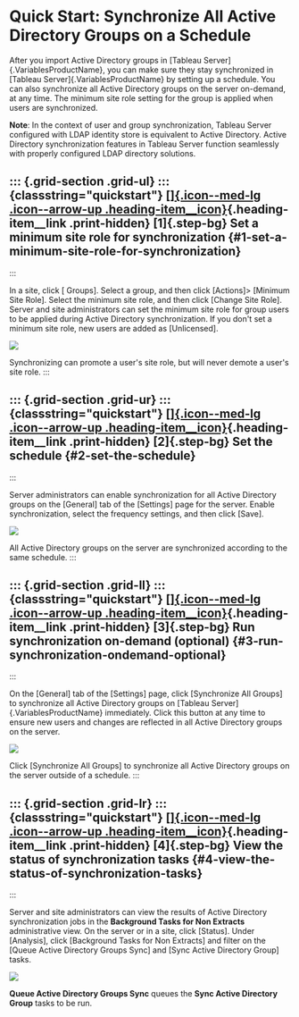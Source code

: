 

Quick Start: Synchronize All Active Directory Groups on a Schedule
==================================================================
After you import Active Directory groups in [Tableau
Server]{.VariablesProductName}, you can make sure they stay synchronized
in [Tableau Server]{.VariablesProductName} by setting up a schedule. You
can also synchronize all Active Directory groups on the server
on-demand, at any time. The minimum site role setting for the group is
applied when users are synchronized.

**Note**: In the context of user and group synchronization, Tableau
Server configured with LDAP identity store is equivalent to Active
Directory. Active Directory synchronization features in Tableau Server
function seamlessly with properly configured LDAP directory solutions.

::: {.grid-section .grid-ul}
::: {classstring="quickstart"}
[[]{.icon--med-lg .icon--arrow-up .heading-item__icon}](https://help.tableau.com/current/server/en-us/qs_ad_group_sync.htm#){.heading-item__link .print-hidden} [1]{.step-bg} Set a minimum site role for synchronization {#1-set-a-minimum-site-role-for-synchronization}
-------------------------------------------------------------------------------------------------------------------------------------------------------------------------------------------------------------------------
:::

In a site, click [ Groups]. Select a group, and then click
[Actions]\> [Minimum Site Role]. Select the
minimum site role, and then click [Change Site Role]. Server
and site administrators can set the minimum site role for group users to
be applied during Active Directory synchronization. If you don\'t set a
minimum site role, new users are added as [Unlicensed].

![](./Quick%20Start_%20Synchronize%20All%20Active%20Directory%20Groups%20on%20a%20Schedule%20-%20Tableau_files/qs_adsync_1.png)

Synchronizing can promote a user\'s site role, but will never demote a
user\'s site role.
:::

::: {.grid-section .grid-ur}
::: {classstring="quickstart"}
[[]{.icon--med-lg .icon--arrow-up .heading-item__icon}](https://help.tableau.com/current/server/en-us/qs_ad_group_sync.htm#){.heading-item__link .print-hidden} [2]{.step-bg} Set the schedule {#2-set-the-schedule}
----------------------------------------------------------------------------------------------------------------------------------------------------------------------------------------------
:::

Server administrators can enable synchronization for all Active
Directory groups on the [General] tab of the
[Settings] page for the server. Enable synchronization,
select the frequency settings, and then click [Save].

![](./Quick%20Start_%20Synchronize%20All%20Active%20Directory%20Groups%20on%20a%20Schedule%20-%20Tableau_files/qs_adsync_2.png)

All Active Directory groups on the server are synchronized according to
the same schedule.
:::

::: {.grid-section .grid-ll}
::: {classstring="quickstart"}
[[]{.icon--med-lg .icon--arrow-up .heading-item__icon}](https://help.tableau.com/current/server/en-us/qs_ad_group_sync.htm#){.heading-item__link .print-hidden} [3]{.step-bg} Run synchronization on-demand (optional) {#3-run-synchronization-ondemand-optional}
----------------------------------------------------------------------------------------------------------------------------------------------------------------------------------------------------------------------
:::

On the [General] tab of the [Settings] page,
click [Synchronize All Groups] to synchronize all Active
Directory groups on [Tableau Server]{.VariablesProductName} immediately.
Click this button at any time to ensure new users and changes are
reflected in all Active Directory groups on the server.

![](./Quick%20Start_%20Synchronize%20All%20Active%20Directory%20Groups%20on%20a%20Schedule%20-%20Tableau_files/qs_adsync_3.png)

Click [Synchronize All Groups] to synchronize all Active
Directory groups on the server outside of a schedule.
:::

::: {.grid-section .grid-lr}
::: {classstring="quickstart"}
[[]{.icon--med-lg .icon--arrow-up .heading-item__icon}](https://help.tableau.com/current/server/en-us/qs_ad_group_sync.htm#){.heading-item__link .print-hidden} [4]{.step-bg} View the status of synchronization tasks {#4-view-the-status-of-synchronization-tasks}
----------------------------------------------------------------------------------------------------------------------------------------------------------------------------------------------------------------------
:::

Server and site administrators can view the results of Active Directory
synchronization jobs in the **Background Tasks for Non Extracts**
administrative view. On the server or in a site, click
[Status]. Under [Analysis], click [Background
Tasks for Non Extracts] and filter on the [Queue Active
Directory Groups Sync] and [Sync Active Directory
Group] tasks.

![](./Quick%20Start_%20Synchronize%20All%20Active%20Directory%20Groups%20on%20a%20Schedule%20-%20Tableau_files/groups_adsync_viewtasks.png)

**Queue Active Directory Groups Sync** queues the **Sync Active
Directory Group** tasks to be run.

